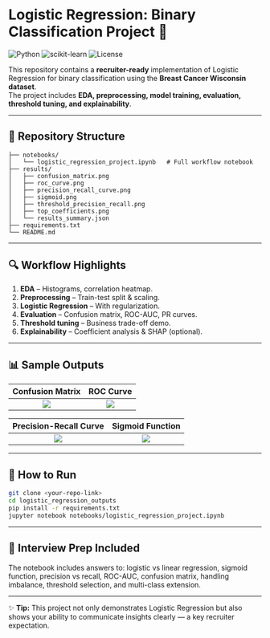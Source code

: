 # Logistic Regression: Binary Classification Project 🚀

![Python](https://img.shields.io/badge/Python-3.8%2B-blue)
![scikit-learn](https://img.shields.io/badge/scikit--learn-LogisticRegression-orange)
![License](https://img.shields.io/badge/License-MIT-green)

This repository contains a **recruiter-ready** implementation of Logistic Regression for binary classification using the **Breast Cancer Wisconsin dataset**.  
The project includes **EDA, preprocessing, model training, evaluation, threshold tuning, and explainability**.

---

## 📂 Repository Structure
```
├── notebooks/
│   └── logistic_regression_project.ipynb   # Full workflow notebook
├── results/
│   ├── confusion_matrix.png
│   ├── roc_curve.png
│   ├── precision_recall_curve.png
│   ├── sigmoid.png
│   ├── threshold_precision_recall.png
│   ├── top_coefficients.png
│   └── results_summary.json
├── requirements.txt
└── README.md
```

---

## 🔍 Workflow Highlights
1. **EDA** – Histograms, correlation heatmap.  
2. **Preprocessing** – Train-test split & scaling.  
3. **Logistic Regression** – With regularization.  
4. **Evaluation** – Confusion matrix, ROC-AUC, PR curves.  
5. **Threshold tuning** – Business trade-off demo.  
6. **Explainability** – Coefficient analysis & SHAP (optional).  

---

## 📊 Sample Outputs
Confusion Matrix             |  ROC Curve
:---------------------------:|:----------------------------:
![](results/confusion_matrix.png) | ![](results/roc_curve.png)

Precision-Recall Curve       |  Sigmoid Function
:---------------------------:|:----------------------------:
![](results/precision_recall_curve.png) | ![](results/sigmoid.png)

---

## 📌 How to Run
```bash
git clone <your-repo-link>
cd logistic_regression_outputs
pip install -r requirements.txt
jupyter notebook notebooks/logistic_regression_project.ipynb
```

---

## 🎯 Interview Prep Included
The notebook includes answers to: logistic vs linear regression, sigmoid function, precision vs recall, ROC-AUC, confusion matrix, handling imbalance, threshold selection, and multi-class extension.

---

✨ **Tip:** This project not only demonstrates Logistic Regression but also shows your ability to communicate insights clearly — a key recruiter expectation.

